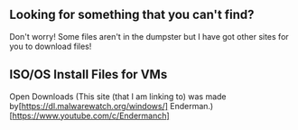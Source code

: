 ## Looking for something that you can't find?

Don't worry! Some files aren't in the dumpster but I have got other sites for you to download files!

## ISO/OS Install Files for VMs
Open Downloads (This site (that I am linking to) was made by[https://dl.malwarewatch.org/windows/] Enderman.)[https://www.youtube.com/c/Endermanch]
